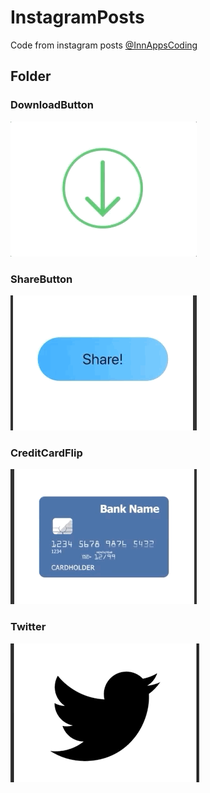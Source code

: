 # InstagramPosts
Code from instagram posts
[@InnAppsCoding](https://www.instagram.com/innappscoding/)

## Folder

### DownloadButton
![](Gifs/DownloadButton.gif)

### ShareButton
![](Gifs/ShareButton.gif)

### CreditCardFlip
![](Gifs/CreditCardFlip.gif)

### Twitter
![](Gifs/twitter.gif)
